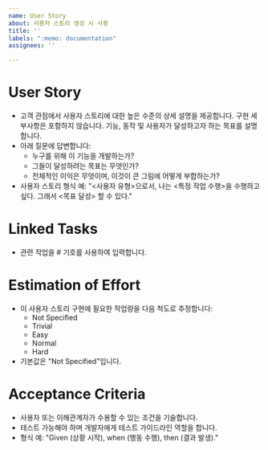 ```yaml
---
name: User Story
about: 사용자 스토리 생성 시 사용
title: ''
labels: ":memo: documentation"
assignees: ''

---
```


# User Story
- 고객 관점에서 사용자 스토리에 대한 높은 수준의 상세 설명을 제공합니다. 구현 세부사항은 포함하지 않습니다. 기능, 동작 및 사용자가 달성하고자 하는 목표를 설명합니다.
- 아래 질문에 답변합니다:
  - 누구를 위해 이 기능을 개발하는가?
  - 그들이 달성하려는 목표는 무엇인가?
  - 전체적인 이익은 무엇이며, 이것이 큰 그림에 어떻게 부합하는가?
- 사용자 스토리 형식 예: "<사용자 유형>으로서, 나는 <특정 작업 수행>을 수행하고 싶다. 그래서 <목표 달성> 할 수 있다."

# Linked Tasks
- 관련 작업을 # 기호를 사용하여 입력합니다.

# Estimation of Effort
- 이 사용자 스토리 구현에 필요한 작업량을 다음 척도로 추정합니다:
  - Not Specified
  - Trivial
  - Easy
  - Normal
  - Hard
- 기본값은 "Not Specified"입니다.

# Acceptance Criteria
- 사용자 또는 이해관계자가 수용할 수 있는 조건을 기술합니다.
- 테스트 가능해야 하며 개발자에게 테스트 가이드라인 역할을 합니다.
- 형식 예: "Given (상황 시작), when (행동 수행), then (결과 발생)."
